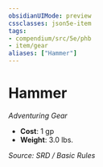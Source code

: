 ```yaml
---
obsidianUIMode: preview
cssclasses: json5e-item
tags:
- compendium/src/5e/phb
- item/gear
aliases: ["Hammer"]
---
```

# Hammer
*Adventuring Gear*  

- **Cost**: 1 gp
- **Weight**: 3.0 lbs.

*Source: SRD / Basic Rules*